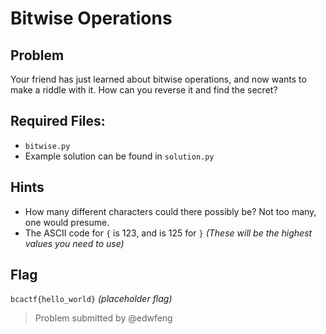 # Bitwise Operations
## Problem
Your friend has just learned about bitwise operations, and now wants to make a riddle with it.
How can you reverse it and find the secret?

## Required Files:
* `bitwise.py`
* Example solution can be found in `solution.py`

## Hints
* How many different characters could there possibly be? Not too many, one would presume.
* The ASCII code for `{` is 123, and is 125 for `}` *(These will be the highest values you need to use)*

## Flag
`bcactf{hello_world}` *(placeholder flag)*

> Problem submitted by @edwfeng